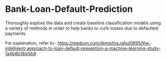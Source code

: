 # Bank-Loan-Default-Prediction
Thoroughly explore the data and create baseline classification models using a variety of methods in order to help banks to curb losses due to defaulted payments.

For explanation, refer to : https://medium.com/@mishra.rahul0895/the-intelligent-approach-to-loan-default-prevention-a-machine-learning-study-1a4b8b3bb5b9
